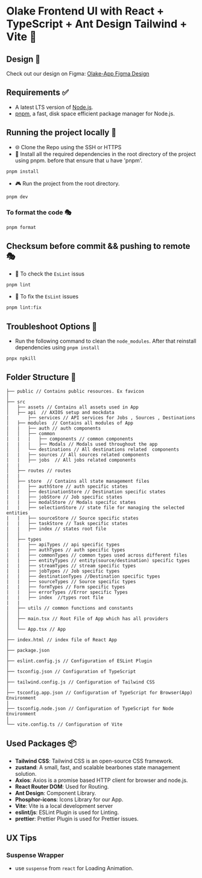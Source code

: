 # Olake Frontend UI with React + TypeScript + Ant Design Tailwind + Vite 🌈

## Design 🎨

Check out our design on Figma:
[Olake-App Figma Design](https://www.figma.com/design/FwLnU97I8LjtYNREPyYofc/Olake%2FDesign%2FCommunity?node-id=0-1&p=f&t=oOQMWCyXF6rzMzT1-0)

## Requirements ✅

- A latest LTS version of [Node.js](https://nodejs.org/en/download/).
- [pnpm](https://pnpm.io/installation), a fast, disk space efficient package manager for Node.js.

## Running the project locally 🚀

- 🌐 Clone the Repo using the SSH or HTTPS
- 🎉 Install all the required dependencies in the root directory of the project using pnpm. before that ensure that u have 'pnpm'.

```bash
pnpm install
```

- 🎮 Run the project from the root directory.

```bash
pnpm dev
```

### To format the code 🎭

```bash
pnpm format
```

## Checksum before commit && pushing to remote 🎭

- 📝 To check the `EsLint` issus

```bash
pnpm lint
```

- 🎨 To fix the `EsLint` issues

```bash
pnpm lint:fix
```

## Troubleshoot Options 🚨

- Run the following command to clean the `node_modules`. After that reinstall dependencies using `pnpm install`

```bash
pnpx npkill
```

## Folder Structure 📁

```text
├── public // Contains public resources. Ex favicon
│
├── src
│   ├── assets // Contains all assets used in App
│   ├── api  // AXIOS setup and mockdata
|       ├── services // API services for Jobs , Sources , Destinations
│   ├── modules  // Contains all modules of App
|   |   ├── auth // auth components
│   │   ├── common
|   |   |   ├── components // common components
|   |   |   ├── Modals // Modals used throughout the app
│   │   └── destinations // All destinations related  components
|   |   ├── sources // All sources related components
|   |   ├── jobs  // All jobs related components
|	|
│   ├── routes // routes
|   |
│   ├── store  // Contains all state management files
|   |   ├── authStore // auth specific states
|   |   ├── destinationStore // Destination specific states
|   |   ├── jobStore // Job specific states
|   |   ├── modalStore // Modals specific states
|   |   ├── selectionStore // state file for managing the selected entities
|   |   ├── sourceStore // Source specific states
|   |   ├── taskStore // Task specific states
|   |   ├── index // states root file
│   │
│   ├── types
|   |   ├── apiTypes // api specific types
|   |   ├── authTypes // auth specific types
|   |   ├── commonTypes // common types used across different files
|   |   ├── entityTypes // entity(source/destination) specific types
|   |   ├── streamTypes // stream specific types
|   |   ├── jobTypes // Job specific types
|   |   ├── destinationTypes //Destination specific types
|   |   ├── sourceTypes // Source specific types
|   |   ├── formTypes // Form specific types
|   |   ├── errorTypes //Error specific Types
|   |   ├── index  //types root file
|   |
|   ├── utils // common functions and constants
│   │
│   ├── main.tsx // Root File of App which has all providers
│   │
│   └── App.tsx // App
│
├── index.html // index file of React App
│
├── package.json
│
├── eslint.config.js // Configuration of ESLint Plugin
│
├── tsconfig.json // Configuration of TypeScript
│
├── tailwind.config.js // Configuration of Tailwind CSS
│
├── tsconfig.app.json // Configuration of TypeScript for Browser(App) Environment
│
├── tsconfig.node.json // Configuration of TypeScript for Node Environment
│
└── vite.config.ts // Configuration of Vite
```

## Used Packages 📦

- **Tailwind CSS**: Tailwind CSS is an open-source CSS framework.
- **zustand**: A small, fast, and scalable bearbones state management solution.
- **Axios**: Axios is a promise based HTTP client for browser and node.js.
- **React Router DOM**: Used for Routing.
- **Ant Design**: Component Library.
- **Phosphor-icons**: Icons Library for our App.
- **Vite**: Vite is a local development server
- **eslint/js**: ESLint Plugin is used for Linting.
- **prettier**: Prettier Plugin is used for Prettier issues.

## UX Tips

### Suspense Wrapper

- use `suspense` from `react` for Loading Animation.
